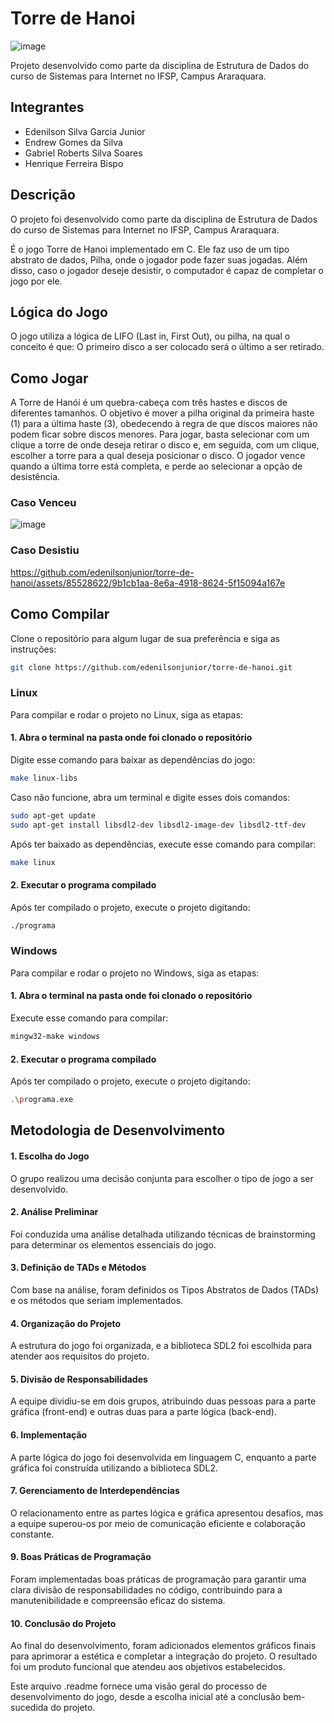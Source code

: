 # Torre de Hanoi

![image](https://github.com/edenilsonjunior/torre-de-hanoi/assets/110670578/eeefade5-0247-44e2-bccb-bc7847eee918)



Projeto desenvolvido como parte da disciplina de Estrutura de Dados do curso de Sistemas para Internet no IFSP, Campus Araraquara.

## Integrantes

- Edenilson Silva Garcia Junior
- Endrew Gomes da Silva
- Gabriel Roberts Silva Soares
- Henrique Ferreira Bispo

## Descrição

O projeto foi desenvolvido como parte da disciplina de Estrutura de Dados do curso de Sistemas para Internet no IFSP, Campus Araraquara.

É o jogo Torre de Hanoi implementado em C. Ele faz uso de um tipo abstrato de dados, Pilha, onde o jogador pode fazer suas jogadas. Além disso, caso o jogador deseje desistir, o computador é capaz de completar o jogo por ele.

## Lógica do Jogo

O jogo utiliza a lógica de LIFO (Last in, First Out), ou pilha, na qual o conceito é que: O primeiro disco a ser colocado será o último a ser retirado.

## Como Jogar

A Torre de Hanói é um quebra-cabeça com três hastes e discos de diferentes tamanhos. O objetivo é mover a pilha original da primeira haste (1) para a última haste (3), obedecendo à regra de que discos maiores não podem ficar sobre discos menores. Para jogar, basta selecionar com um clique a torre de onde deseja retirar o disco e, em seguida, com um clique, escolher a torre para a qual deseja posicionar o disco. O jogador vence quando a última torre está completa, e perde ao selecionar a opção de desistência.

### Caso Venceu

![image](https://github.com/edenilsonjunior/torre-de-hanoi/assets/85528622/b247a6a5-8074-4e96-821b-e4d2fd900d28)

### Caso Desistiu



https://github.com/edenilsonjunior/torre-de-hanoi/assets/85528622/9b1cb1aa-8e6a-4918-8624-5f15094a167e


## Como Compilar

Clone o repositório para algum lugar de sua preferência e siga as instruções:

```bash
git clone https://github.com/edenilsonjunior/torre-de-hanoi.git
```

### Linux
Para compilar e rodar o projeto no Linux, siga as etapas:

#### 1. Abra o terminal na pasta onde foi clonado o repositório

Digite esse comando para baixar as dependências do jogo:
```bash
make linux-libs
```

Caso não funcione, abra um terminal e digite esses dois comandos:
```bash
sudo apt-get update
sudo apt-get install libsdl2-dev libsdl2-image-dev libsdl2-ttf-dev
```

Após ter baixado as dependências, execute esse comando para compilar:
```bash
make linux
```

#### 2. Executar o programa compilado

Após ter compilado o projeto, execute o projeto digitando:

```bash
./programa
```


### Windows
Para compilar e rodar o projeto no Windows, siga as etapas:

#### 1. Abra o terminal na pasta onde foi clonado o repositório

Execute esse comando para compilar:

```bash
mingw32-make windows
```

#### 2. Executar o programa compilado

Após ter compilado o projeto, execute o projeto digitando:

```bash
.\programa.exe
```

## Metodologia de Desenvolvimento

#### 1. Escolha do Jogo
O grupo realizou uma decisão conjunta para escolher o tipo de jogo a ser desenvolvido.

#### 2. Análise Preliminar
Foi conduzida uma análise detalhada utilizando técnicas de brainstorming para determinar os elementos essenciais do jogo.

#### 3. Definição de TADs e Métodos
Com base na análise, foram definidos os Tipos Abstratos de Dados (TADs) e os métodos que seriam implementados.

#### 4. Organização do Projeto
A estrutura do jogo foi organizada, e a biblioteca SDL2 foi escolhida para atender aos requisitos do projeto.

#### 5. Divisão de Responsabilidades
A equipe dividiu-se em dois grupos, atribuindo duas pessoas para a parte gráfica (front-end) e outras duas para a parte lógica (back-end).

#### 6. Implementação
A parte lógica do jogo foi desenvolvida em linguagem C, enquanto a parte gráfica foi construída utilizando a biblioteca SDL2.

#### 7. Gerenciamento de Interdependências
O relacionamento entre as partes lógica e gráfica apresentou desafios, mas a equipe superou-os por meio de comunicação eficiente e colaboração constante.

#### 9. Boas Práticas de Programação
Foram implementadas boas práticas de programação para garantir uma clara divisão de responsabilidades no código, contribuindo para a manutenibilidade e compreensão eficaz do sistema.

#### 10. Conclusão do Projeto
Ao final do desenvolvimento, foram adicionados elementos gráficos finais para aprimorar a estética e completar a integração do projeto. O resultado foi um produto funcional que atendeu aos objetivos estabelecidos.

Este arquivo .readme fornece uma visão geral do processo de desenvolvimento do jogo, desde a escolha inicial até a conclusão bem-sucedida do projeto.

